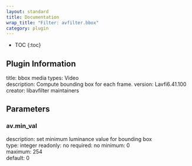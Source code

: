 ```yaml
---
layout: standard
title: Documentation
wrap_title: "Filter: avfilter.bbox"
category: plugin
---
```

* TOC
{:toc}

## Plugin Information

title: bbox
media types:
Video  
description: Compute bounding box for each frame.
version: Lavfi6.41.100
creator: libavfilter maintainers

## Parameters

### av.min_val

description:
set minimum luminance value for bounding box  
type: integer
readonly: no
required: no
minimum: 0  
maximum: 254  
default: 0  

